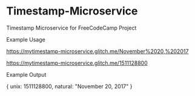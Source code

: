 # Timestamp-Microservice
Timestamp Microservice for FreeCodeCamp Project

Example Usage

https://mytimestamp-microservice.glitch.me/November%2020,%202017 

https://mytimestamp-microservice.glitch.me/1511128800

Example Output

{ unix: 1511128800, natural: "November 20, 2017" }
